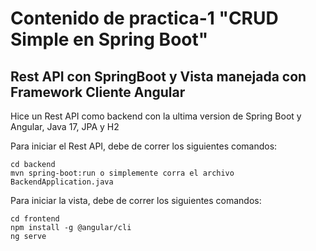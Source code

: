# Contenido de practica-1 "CRUD Simple en Spring Boot"

## Rest API con SpringBoot y Vista manejada con Framework Cliente Angular

Hice un Rest API como backend con la ultima version de Spring Boot y Angular, Java 17, JPA y H2

Para iniciar el Rest API, debe de correr los siguientes comandos:

```
cd backend
mvn spring-boot:run o simplemente corra el archivo BackendApplication.java
```

Para iniciar la vista, debe de correr los siguientes comandos:

```
cd frontend
npm install -g @angular/cli
ng serve
```